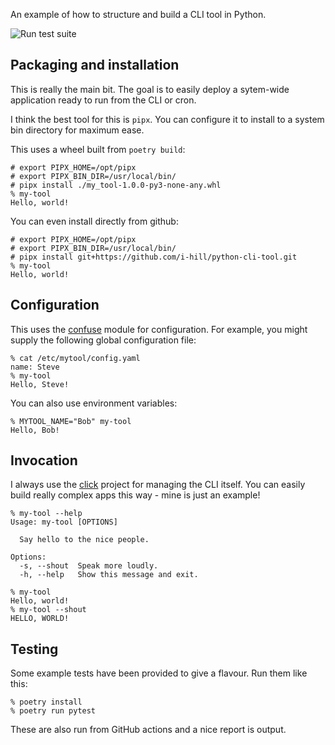 An example of how to structure and build a CLI tool in Python.

![Run test suite](https://github.com/i-hill/python-cli-tool/actions/workflows/pytest.yml/badge.svg)

## Packaging and installation

This is really the main bit. The goal is to easily deploy a sytem-wide
application ready to run from the CLI or cron.

I think the best tool for this is `pipx`. You can configure it to install
to a system bin directory for maximum ease.

This uses a wheel built from `poetry build`:

```
# export PIPX_HOME=/opt/pipx
# export PIPX_BIN_DIR=/usr/local/bin/
# pipx install ./my_tool-1.0.0-py3-none-any.whl
% my-tool
Hello, world!
```

You can even install directly from github:

```
# export PIPX_HOME=/opt/pipx
# export PIPX_BIN_DIR=/usr/local/bin/
# pipx install git+https://github.com/i-hill/python-cli-tool.git
% my-tool
Hello, world!
```

## Configuration

This uses the [confuse](https://confuse.readthedocs.io/en/latest/index.html)
module for configuration. For example, you might supply the following
global configuration file:

```
% cat /etc/mytool/config.yaml 
name: Steve
% my-tool
Hello, Steve!
```

You can also use environment variables:

```
% MYTOOL_NAME="Bob" my-tool
Hello, Bob!
```

## Invocation

I always use the [click](https://click.palletsprojects.com/en/) project
for managing the CLI itself. You can easily build really complex apps this way -
mine is just an example!

```
% my-tool --help
Usage: my-tool [OPTIONS]

  Say hello to the nice people.

Options:
  -s, --shout  Speak more loudly.
  -h, --help   Show this message and exit.

% my-tool
Hello, world!
% my-tool --shout
HELLO, WORLD!
```

## Testing

Some example tests have been provided to give a flavour. Run them 
like this:

```
% poetry install
% poetry run pytest
```

These are also run from GitHub actions and a nice report is output.
